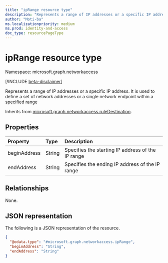 ```yaml
---
title: "ipRange resource type"
description: "Represents a range of IP addresses or a specific IP address. It is used to define a set of network addresses or a single network endpoint within a specified range"
author: "Moti-ba"
ms.localizationpriority: medium
ms.prod: identity-and-access
doc_type: resourcePageType
---
```


# ipRange resource type

Namespace: microsoft.graph.networkaccess

[!INCLUDE [beta-disclaimer](../../includes/beta-disclaimer.md)]

Represents a range of IP addresses or a specific IP address. It is used to define a set of network addresses or a single network endpoint within a specified range


Inherits from [microsoft.graph.networkaccess.ruleDestination](../resources/networkaccess-ruledestination.md).

## Properties
|Property|Type|Description|
|:---|:---|:---|
|beginAddress|String|Specifies the starting IP address of the IP range|
|endAddress|String|Specifies the ending IP address of the IP range|

## Relationships
None.

## JSON representation
The following is a JSON representation of the resource.
<!-- {
  "blockType": "resource",
  "@odata.type": "microsoft.graph.networkaccess.ipRange"
}
-->
``` json
{
  "@odata.type": "#microsoft.graph.networkaccess.ipRange",
  "beginAddress": "String",
  "endAddress": "String"
}
```

